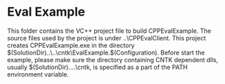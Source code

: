 # Eval Example
This folder contains the VC++ project file to build CPPEvalExample. The source files used by the project is under ..\CPPEvalClient.
This project creates CPPEvalExample.exe in the directory $(SolutionDir)..\..\cntk\EvalExample.$(Configuration)\. 
Before start the example, please make sure the directory containing CNTK dependent dlls, usually $(SolutionDir)..\..\cntk\, is specified as a part of the PATH environment variable. 